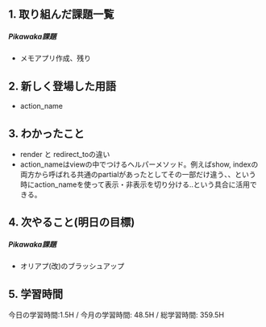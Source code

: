 ## 1. 取り組んだ課題一覧
##### Pikawaka課題
- メモアプリ作成、残り

## 2. 新しく登場した用語
- action_name 

## 3. わかったこと
- render と redirect_toの違い
- action_nameはviewの中でつけるヘルパーメソッド。例えばshow, indexの両方から呼ばれる共通のpartialがあったとしてその一部だけ違う、、という時にaction_nameを使って表示・非表示を切り分ける..という具合に活用できる。

## 4. 次やること(明日の目標) 
##### Pikawaka課題
- オリアプ(改)のブラッシュアップ

## 5. 学習時間
今日の学習時間:1.5H / 今月の学習時間: 48.5H / 総学習時間: 359.5H　
